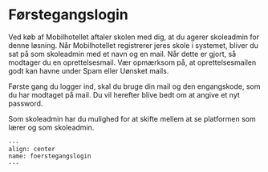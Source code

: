 # Førstegangslogin

Ved køb af Mobilhotellet aftaler skolen med dig, at du agerer skoleadmin for denne løsning. Når Mobilhotellet registrerer jeres skole i systemet, bliver du sat på som skoleadmin med et navn og en mail. Når dette er gjort, så modtager du en oprettelsesmail. Vær opmærksom på, at oprettelsesmailen godt kan havne under Spam eller Uønsket mails. 

Første gang du logger ind, skal du bruge din mail og den engangskode, som du har modtaget på mail. Du vil herefter blive bedt om at angive et nyt password.

Som skoleadmin har du mulighed for at skifte mellem at se platformen som lærer og som skoleadmin.

```{figure} foerstegangslogin.png
---
align: center
name: foerstegangslogin
---
```